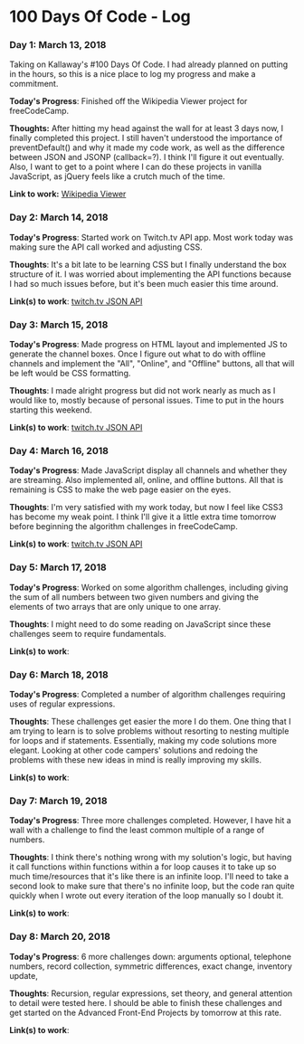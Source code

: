 # 100 Days Of Code - Log

### Day 1: March 13, 2018
Taking on Kallaway's #100 Days Of Code. I had already planned on putting in the hours, so this is a nice place to log my progress and make a commitment.

**Today's Progress**: Finished off the Wikipedia Viewer project for freeCodeCamp.

**Thoughts:** After hitting my head against the wall for at least 3 days now, I finally completed this project. I still haven't understood the importance of preventDefault() and why it made my code work, as well as the difference between JSON and JSONP (callback=?). I think I'll figure it out eventually. Also, I want to get to a point where I can do these projects in vanilla JavaScript, as jQuery feels like a crutch much of the time.

**Link to work:** [Wikipedia Viewer](https://codepen.io/sjcUofA/pen/yKNjbb)

### Day 2: March 14, 2018

**Today's Progress**: Started work on Twitch.tv API app. Most work today was making sure the API call worked and adjusting CSS.

**Thoughts**: It's a bit late to be learning CSS but I finally understand the box structure of it. I was worried about implementing the API functions because I had so much issues before, but it's been much easier this time around.

**Link(s) to work**: [twitch.tv JSON API](https://codepen.io/sjcUofA/pen/xWVzoB?editors=1111)

### Day 3: March 15, 2018

**Today's Progress**: Made progress on HTML layout and implemented JS to generate the channel boxes. Once I figure out what to do with offline channels and implement the "All", "Online", and "Offline" buttons, all that will be left would be CSS formatting.

**Thoughts**: I made alright progress but did not work nearly as much as I would like to, mostly because of personal issues. Time to put in the hours starting this weekend.

**Link(s) to work**: [twitch.tv JSON API](https://codepen.io/sjcUofA/pen/xWVzoB?editors=1111)

### Day 4: March 16, 2018

**Today's Progress**: Made JavaScript display all channels and whether they are streaming. Also implemented all, online, and offline buttons. All that is remaining is CSS to make the web page easier on the eyes.

**Thoughts**: I'm very satisfied with my work today, but now I feel like CSS3 has become my weak point. I think I'll give it a little extra time tomorrow before beginning the algorithm challenges in freeCodeCamp.

**Link(s) to work**: [twitch.tv JSON API](https://codepen.io/sjcUofA/pen/xWVzoB?editors=1111)

### Day 5: March 17, 2018

**Today's Progress**: Worked on some algorithm challenges, including giving the sum of all numbers between two given numbers and giving the elements of two arrays that are only unique to one array.

**Thoughts**: I might need to do some reading on JavaScript since these challenges seem to require fundamentals.

**Link(s) to work**: 

### Day 6: March 18, 2018

**Today's Progress**: Completed a number of algorithm challenges requiring uses of regular expressions.

**Thoughts**: These challenges get easier the more I do them. One thing that I am trying to learn is to solve problems without resorting to nesting multiple for loops and if statements. Essentially, making my code solutions more elegant. Looking at other code campers' solutions and redoing the problems with these new ideas in mind is really improving my skills.

**Link(s) to work**: 

### Day 7: March 19, 2018

**Today's Progress**: Three more challenges completed. However, I have hit a wall with a challenge to find the least common multiple of a range of numbers.

**Thoughts**: I think there's nothing wrong with my solution's logic, but having it call functions within functions within a for loop causes it to take up so much time/resources that it's like there is an infinite loop. I'll need to take a second look to make sure that there's no infinite loop, but the code ran quite quickly when I wrote out every iteration of the loop manually so I doubt it.

**Link(s) to work**: 

### Day 8: March 20, 2018

**Today's Progress**: 6 more challenges down: arguments optional, telephone numbers, record collection, symmetric differences, exact change, inventory update,

**Thoughts**: Recursion, regular expressions, set theory, and general attention to detail were tested here. I should be able to finish these challenges and get started on the Advanced Front-End Projects by tomorrow at this rate.

**Link(s) to work**: 
